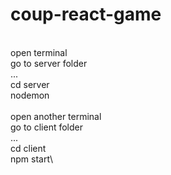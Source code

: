 # coup-react-game
\
open terminal\
go to server folder\
...\
cd server\
nodemon\
\
open another terminal\
go to client folder \
...\
cd client\
npm start\

